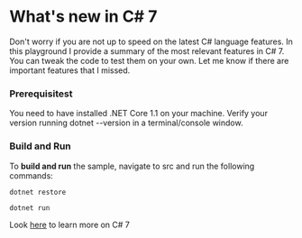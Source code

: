 What's new in C# 7
===

Don't worry if you are not up to speed on the latest C# language features. In this playground I provide a summary of the most relevant features in C# 7. You can tweak the code to test them on your own.
Let me know if there are important features that I missed.

### Prerequisitest

You need to have installed .NET Core 1.1 on your machine.
Verify your version running dotnet --version in a terminal/console window.

### Build and Run

To __build and run__ the sample, navigate to src and run the following commands:
```
dotnet restore

dotnet run
```

Look [here](https://docs.microsoft.com/en-us/dotnet/csharp/whats-new/csharp-7#pattern-matching) to learn more on C# 7 
